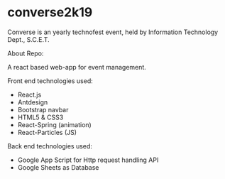 # converse2k19

Converse is an yearly technofest event, held by Information Technology Dept., S.C.E.T.

About Repo:

A react based web-app for event management.

Front end technologies used:
- React.js
- Antdesign
- Bootstrap navbar
- HTML5 & CSS3
- React-Spring (animation)
- React-Particles (JS)

Back end technologies used:
- Google App Script for Http request handling API
- Google Sheets as Database
